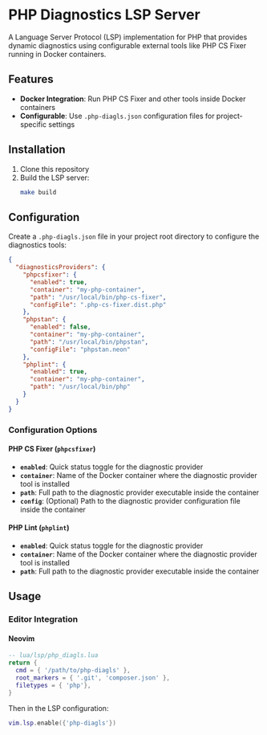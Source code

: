 # PHP Diagnostics LSP Server

A Language Server Protocol (LSP) implementation for PHP that provides dynamic diagnostics using configurable external tools like PHP CS Fixer running in Docker containers.

## Features

- **Docker Integration**: Run PHP CS Fixer and other tools inside Docker containers
- **Configurable**: Use `.php-diagls.json` configuration files for project-specific settings

## Installation

1. Clone this repository
2. Build the LSP server:
   ```bash
   make build
   ```

## Configuration

Create a `.php-diagls.json` file in your project root directory to configure the diagnostics tools:

```json
{
  "diagnosticsProviders": {
    "phpcsfixer": {
      "enabled": true,
      "container": "my-php-container",
      "path": "/usr/local/bin/php-cs-fixer",
      "configFile": ".php-cs-fixer.dist.php"
    },
    "phpstan": {
      "enabled": false,
      "container": "my-php-container",
      "path": "/usr/local/bin/phpstan",
      "configFile": "phpstan.neon"
    },
    "phplint": {
      "enabled": true,
      "container": "my-php-container",
      "path": "/usr/local/bin/php"
    }
  }
}
```

### Configuration Options

#### PHP CS Fixer (`phpcsfixer`)

- **`enabled`**: Quick status toggle for the diagnostic provider 
- **`container`**: Name of the Docker container where the diagnostic provider tool is installed
- **`path`**: Full path to the diagnostic provider executable inside the container
- **`config`**: (Optional) Path to the diagnostic provider configuration file inside the container

#### PHP Lint (`phplint`)

- **`enabled`**: Quick status toggle for the diagnostic provider
- **`container`**: Name of the Docker container where the diagnostic provider tool is installed
- **`path`**: Full path to the diagnostic provider executable inside the container

## Usage

### Editor Integration

#### Neovim

```lua
-- lua/lsp/php_diagls.lua
return {
  cmd = { '/path/to/php-diagls' },
  root_markers = { '.git', 'composer.json' },
  filetypes = { 'php'},
}
```

Then in the LSP configuration:

```lua
vim.lsp.enable({'php-diagls'})
```

